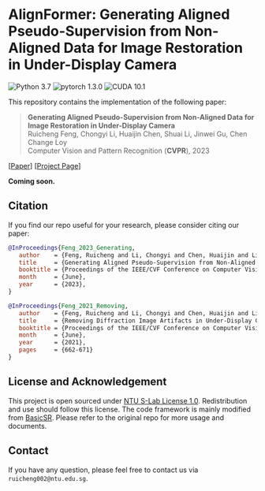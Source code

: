 # AlignFormer: Generating Aligned Pseudo-Supervision from Non-Aligned Data for Image Restoration in Under-Display Camera

![Python 3.7](https://img.shields.io/badge/python-3.7-green.svg?style=plastic)
![pytorch 1.3.0](https://img.shields.io/badge/pytorch-1.3.0-green.svg?style=plastic)
![CUDA 10.1](https://camo.githubusercontent.com/5e1f2e59c9910aa4426791d95a714f1c90679f5a/68747470733a2f2f696d672e736869656c64732e696f2f62616467652f637564612d31302e312d677265656e2e7376673f7374796c653d706c6173746963)

This repository contains the implementation of the following paper:
> **Generating Aligned Pseudo-Supervision from Non-Aligned Data for Image Restoration in Under-Display Camera**<br>
> Ruicheng Feng, Chongyi Li, Huaijin Chen, Shuai Li, Jinwei Gu, Chen Change Loy<br>
> Computer Vision and Pattern Recognition (**CVPR**), 2023<br>

[[Paper](https://arxiv.org/abs/2304.06019)]
[[Project Page](https://jnjaby.github.io/projects/AlignFormer/)]


**Coming soon.**


## Citation

   If you find our repo useful for your research, please consider citing our paper:

   ```bibtex
   @InProceedings{Feng_2023_Generating,
      author    = {Feng, Ruicheng and Li, Chongyi and Chen, Huaijin and Li, Shuai and Gu, Jinwei and Loy, Chen Change},
      title     = {Generating Aligned Pseudo-Supervision from Non-Aligned Data for Image Restoration in Under-Display Camera},
      booktitle = {Proceedings of the IEEE/CVF Conference on Computer Vision and Pattern Recognition (CVPR)},
      month     = {June},
      year      = {2023},
   }
   ```
   ```bibtex
   @InProceedings{Feng_2021_Removing,
      author    = {Feng, Ruicheng and Li, Chongyi and Chen, Huaijin and Li, Shuai and Loy, Chen Change and Gu, Jinwei},
      title     = {Removing Diffraction Image Artifacts in Under-Display Camera via Dynamic Skip Connection Network},
      booktitle = {Proceedings of the IEEE/CVF Conference on Computer Vision and Pattern Recognition (CVPR)},
      month     = {June},
      year      = {2021},
      pages     = {662-671}
   }
   ```


## License and Acknowledgement

This project is open sourced under [NTU S-Lab License 1.0](https://github.com/jnjaby/AlignFormer/blob/main/LICENSE). Redistribution and use should follow this license.
The code framework is mainly modified from [BasicSR](https://github.com/xinntao/BasicSR). Please refer to the original repo for more usage and documents.


## Contact

If you have any question, please feel free to contact us via `ruicheng002@ntu.edu.sg`.
